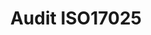 ---
title: Audit ISO17025
publishDate: 2020-03-04 00:00:00
img: /assets/Projet audit.png
img_alt: Image couverture de projet
description: |
  
tags: 
  - Caractérisation de grandeur chimique-n°3
  - Déployer la métrologie et la démarche qualité-n°3
  - Rédaction technique !
---